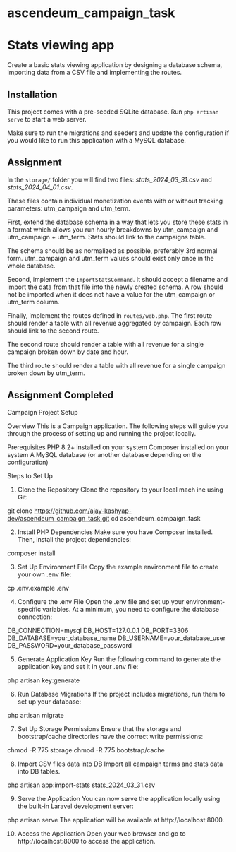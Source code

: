 # ascendeum_campaign_task

# Stats viewing app

Create a basic stats viewing application by designing a database schema,
importing data from a CSV file and implementing the routes.

## Installation

This project comes with a pre-seeded SQLite database. Run `php artisan serve` to
start a web server.

Make sure to run the migrations and seeders and update the configuration if you
would like to run this application with a MySQL database.

## Assignment

In the `storage/` folder you will find two files: _stats_2024_03_31.csv_ and
_stats_2024_04_01.csv_.

These files contain individual monetization events with or without tracking
parameters: utm_campaign and utm_term.

First, extend the database schema in a way that lets you store these stats in a
format which allows you run hourly breakdowns by utm_campaign and utm_campaign +
utm_term. Stats should link to the campaigns table.

The schema should be as normalized as possible, preferably 3rd normal form.
utm_campaign and utm_term values should exist only once in the whole database.

Second, implement the `ImportStatsCommand`. It should accept a filename and import
the data from that file into the newly created schema. A row should not be
imported when it does not have a value for the utm_campaign or utm_term column.

Finally, implement the routes defined in `routes/web.php`. The first route
should render a table with all revenue aggregated by campaign. Each row should
link to the second route.

The second route should render a table with all revenue for a single campaign
broken down by date and hour.

The third route should render a table with all revenue for a single campaign
broken down by utm_term.

## Assignment Completed

Campaign Project Setup

Overview
This is a Campaign application. The following steps will guide you through the process of setting up and running the project locally.

Prerequisites
PHP 8.2+ installed on your system
Composer installed on your system
A MySQL database (or another database depending on the configuration)

Steps to Set Up
1. Clone the Repository
Clone the repository to your local mach ine using Git:

git clone https://github.com/ajay-kashyap-dev/ascendeum_campaign_task.git
cd ascendeum_campaign_task

2. Install PHP Dependencies
Make sure you have Composer installed. Then, install the project dependencies:

composer install

3. Set Up Environment File
Copy the example environment file to create your own .env file:

cp .env.example .env

4. Configure the .env File
Open the .env file and set up your environment-specific variables. At a minimum, you need to configure the database connection:

DB_CONNECTION=mysql
DB_HOST=127.0.0.1
DB_PORT=3306
DB_DATABASE=your_database_name
DB_USERNAME=your_database_user
DB_PASSWORD=your_database_password

5. Generate Application Key
Run the following command to generate the application key and set it in your .env file:

php artisan key:generate

6. Run Database Migrations
If the project includes migrations, run them to set up your database:

php artisan migrate

7. Set Up Storage Permissions
Ensure that the storage and bootstrap/cache directories have the correct write permissions:

chmod -R 775 storage
chmod -R 775 bootstrap/cache

8. Import CSV files data into DB
Import all campaign terms and stats data into DB tables.

php artisan app:import-stats stats_2024_03_31.csv

9. Serve the Application
You can now serve the application locally using the built-in Laravel development server:

php artisan serve
The application will be available at http://localhost:8000.

10. Access the Application
Open your web browser and go to http://localhost:8000 to access the application.